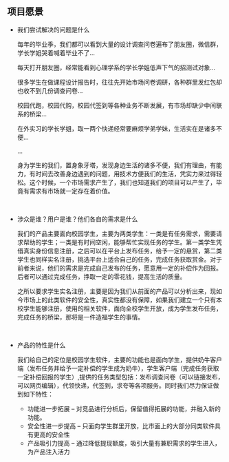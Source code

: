 ## 项目愿景

- 我们尝试解决的问题是什么

  每年的毕业季，我们都可以看到大量的设计调查问卷遍布了朋友圈，微信群，学长学姐哭着喊着毕业不了...

  每天打开朋友圈，经常能看到心理学系的学长学姐低声下气的招测试对象...

  很多学生在做课程设计报告时，往往先开始市场问卷调研，各种群里发红包却也收不到几份调查问卷...

  校园代跑，校园代购，校园代签到等各种业务不断发展，有市场却缺少中间联系的桥梁...

  在外实习的学长学姐，取一两个快递经常要麻烦学弟学妹，生活实在是诸多不便...

  ...

  身为学生的我们，置身象牙塔，发现身边生活的诸多不便，我们有理由，有能力，有时间去改善身边遇到的问题，用技术方便我们的生活，凭实力来过得轻松。这个时候，一个市场需求产生了，我们也知道我们的项目可以产生了，毕竟有需求有市场就一定存在着价值。

  ​

- 涉众是谁？用户是谁？他们各自的需求是什么

  我们的产品主要面向校园学生，主要为两类学生：一类是有任务需求，需要请求帮助的学生；一类是有时间空闲，能够帮忙实现任务的学生。第一类学生凭借真实身份信息注册，之后可以在平台上发布任务，给予一定的悬赏，第二类学生也同样实名注册，挑选平台上适合自己的任务，完成任务获取赏金。对于前者来说，他们的需求是完成自己发布的任务，愿意用一定的补偿作为回报。后者可以通过完成任务，挣取一定的零花钱，提高生活的质量。

  之所以要求学生实名注册，主要是因为我们从前面的产品可以分析出来，现如今市场上的此类软件的安全性，真实性都没有保障，如果我们建立一个只有本校学生能够注册，使用的相关软件，面向全校学生开放，成为学生发布任务，完成任务的桥梁，那将是一件造福学生的事情。

  ​

- 产品的特性是什么

  我们给自己的定位是校园学生软件，主要的功能也是面向学生，提供奶牛客户端（发布任务并给予一定补偿的学生成为奶牛），学生客户端（完成任务获取一定补偿回报的学生）,提供的任务类型包括：发布调查问卷（可以链接发布，可以网页编辑），代领快递，代签到，求夸等各项服务。同时我们尽力保证做到如下特性：

  - 功能进一步拓展 – 对竞品进行分析后，保留值得拓展的功能，并融入新的功能。
  - 安全性进一步提高 – 只面向学生群里开放，比市面上的大部分同类软件具有更高的安全性
  - 产品吸引力提高 – 通过降低提现额度，吸引大量有兼职需求的学生进入，为产品注入活力